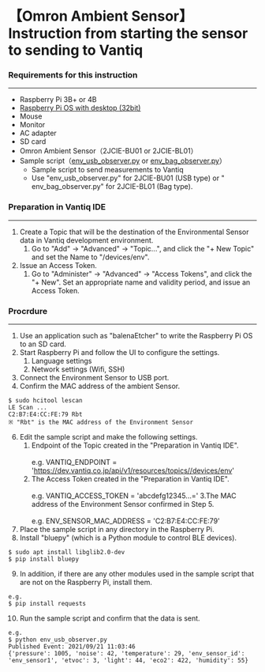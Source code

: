 # 【Omron Ambient Sensor】Instruction from starting the sensor to sending to Vantiq

### **Requirements for this instruction**
---
- Raspberry Pi 3B+ or 4B
- [Raspberry Pi OS with desktop (32bit)](https://www.raspberrypi.org/software/operating-systems/#raspberry-pi-os-32-bit)
- Mouse
- Monitor
- AC adapter  
- SD card
- Omron Ambient Sensor（2JCIE-BU01 or 2JCIE-BL01）
- Sample script（[env_usb_observer.py](./) or [env_bag_observer.py](./)）
    - Sample script to send measurements to Vantiq
    - Use "env_usb_observer.py" for 2JCIE-BU01 (USB type) or " env_bag_observer.py" for 2JCIE-BL01 (Bag type).

### **Preparation in Vantiq IDE**
---
1. Create a Topic that will be the destination of the Environmental Sensor data in Vantiq development environment.  
    1. Go to "Add" -> "Advanced" -> "Topic...", and click the "+ New Topic" and set the Name to "/devices/env".
2. Issue an Access Token.
    1. Go to "Administer" -> "Advanced" -> "Access Tokens", and click the "+ New". Set an appropriate name and validity period, and issue an Access Token.  

### **Procrdure**
---
1.  Use an application such as "balenaEtcher" to write the Raspberry Pi OS to an SD card.
2.  Start Raspberry Pi and follow the UI to configure the settings.
    1. Language settings
    2. Network settings (Wifi, SSH)
4. Connect the Environment Sensor to USB port.
5. Confirm the MAC address of the ambient Sensor.
```
$ sudo hcitool lescan
LE Scan ...
C2:B7:E4:CC:FE:79 Rbt
※ "Rbt" is the MAC address of the Environment Sensor
```
6. Edit the sample script and make the following settings.
    1. Endpoint of the Topic created in the "Preparation in Vantiq IDE".  
    <br/>e.g.
    VANTIQ_ENDPOINT = 'https://dev.vantiq.co.jp/api/v1/resources/topics//devices/env'
    2. The Access Token created in the "Preparation in Vantiq IDE".  
    <br/>e.g.
    VANTIQ_ACCESS_TOKEN = 'abcdefg12345...='
    3.The MAC address of the Environment Sensor confirmed in Step 5.  
    <br/>e.g.
    ENV_SENSOR_MAC_ADDRESS = 'C2:B7:E4:CC:FE:79'
7. Place the sample script in any directory in the Raspberry Pi.  
8. Install "bluepy" (which is a Python module to control BLE devices).  
```
$ sudo apt install libglib2.0-dev
$ pip install bluepy
```
9. In addition, if there are any other modules used in the sample script that are not on the Raspberry Pi, install them.  
```
e.g.
$ pip install requests
```
10. Run the sample script and confirm that the data is sent.  
```
e.g.
$ python env_usb_observer.py
Published Event: 2021/09/21 11:03:46
{'pressure': 1005, 'noise': 42, 'temperature': 29, 'env_sensor_id': 'env_sensor1', 'etvoc': 3, 'light': 44, 'eco2': 422, 'humidity': 55}
```
